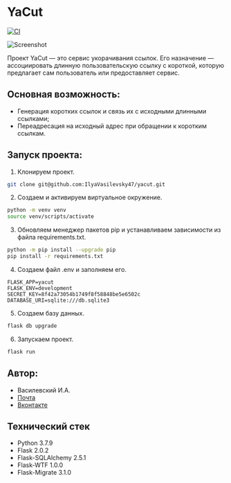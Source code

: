# YaCut

[![CI](https://github.com/IlyaVasilevsky47/yacut/actions/workflows/main.yml/badge.svg?branch=master)](https://github.com/IlyaVasilevsky47/yacut/actions/workflows/main.yml)

![Screenshot]()

Проект YaCut — это сервис укорачивания ссылок. Его назначение — ассоциировать длинную пользовательскую ссылку с короткой, которую предлагает сам пользователь или предоставляет сервис.

## Основная возможность:
- Генерация коротких ссылок и связь их с исходными длинными ссылками;
- Переадресация на исходный адрес при обращении к коротким ссылкам.

## Запуск проекта:
1. Клонируем проект.
```bash
git clone git@github.com:IlyaVasilevsky47/yacut.git
```

2. Создаем и активируем виртуальное окружение.
```bash
python -m venv venv
source venv/scripts/activate
```

3. Обновляем менеджер пакетов pip и устанавливаем зависимости из файла requirements.txt.
```bash
python -m pip install --upgrade pip
pip install -r requirements.txt
```

4. Создаем файл .env и заполняем его. 
```
FLASK_APP=yacut
FLASK_ENV=development
SECRET_KEY=8f42a73054b1749f8f58848be5e6502c
DATABASE_URI=sqlite:///db.sqlite3
```

5. Создаем базу данных. 
```bash
flask db upgrade
```

6. Запускаем проект.
```bash
flask run
```

## Автор:
- Василевский И.А.
- [Почта](vasilevskijila047@gmail.com)
- [Вконтакте](https://vk.com/ilya.vasilevskiy47)

## Технический стек
- Python 3.7.9
- Flask 2.0.2
- Flask-SQLAlchemy 2.5.1
- Flask-WTF 1.0.0
- Flask-Migrate 3.1.0
